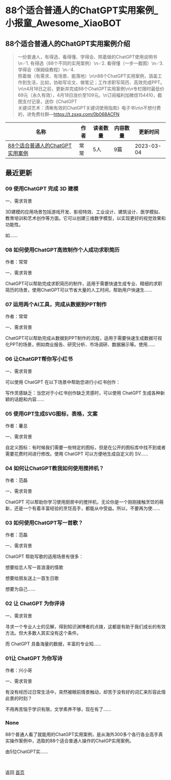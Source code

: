 # 88个适合普通人的ChatGPT实用案例_小报童_Awesome_XiaoBOT

## 88个适合普通人的ChatGPT实用案例介绍
> 一份普通人，有得选、看得懂、学得会、照着做的ChatGPT使用说明书\n✅1. 有得选（88个不同的实用案例）\n✅2. 看得懂（一步一截图）\n✅3.  
学得会（保姆级教程）\n✅4.  
照着做（有需求、有场景、能落地）\n\n88个ChatGPT实用案例，涵盖工作到生活，比如，协助写论文、做笔记；工作求职写简历、高效完成PPT。\n\n4月18日之前，更新并完成88个ChatGPT实用案例\n\n专栏限时最低价69元（永久有效），4月18日涨价至109元。\n订阅福利加微信154410，截图支付记录，送你《ChatGPT  
关键词艺术：清晰有效的ChatGPT关键词使用指南》电子书\n\n不想付费的，进免费社群—https://t.zsxq.com/0b068ACFN  
  


|名称|作者|读者数量|内容数量|更新时间|
|---|---|---|---|---|
|[88个适合普通人的ChatGPT实用案例](https://xiaobot.net/p/101CreateLab?refer=0b133df9-27dc-423b-8101-639049001c13)|常常|5人|9篇|2023-03-04|

## 最近更新
### 09 使用ChatGPT 完成 3D 建模

一、需求背景

3D建模的应用场景包括游戏开发、影视特效、工业设计、建筑设计、医学模拟、教育培训和艺术创作等方面。它可以创建三维数字模型，以实现更好的视觉效果和功能性。

如......

### 08 如何使用ChatGPT高效制作个人成功求职简历

作者：常常

一、需求背景

ChatGPT可以帮助完成求职简历的制作，适用于需要快速生成专业、精细的求职简历的场景，使用ChatGPT可以节省大量的人工时间，帮助用户快速生......

### 07 运用两个AI工具，完成从数据到PPT制作

作者：常常

一、需求背景

ChatGPT可以帮助完成从数据到PPT制作的流程，适用于需要快速生成数据可视化PPT的场景，例如商业报告、研究分析、市场调研、数据展示等。使用......

### 06 让ChatGPT帮你写小红书

一、需求背景

可以使用 ChatGPT 在以下场景中帮助您进行小红书创作：

写作灵感缺乏：当您对于小红书创作缺乏灵感时，可以使用 ChatGPT 生成各种新颖的话题和内容......

### 05 使用GPT生成SVG图标，表格，文案

作者：薯总

一、需求背景

自定义图标：有时候我们需要一些特定的图标，但是在公开的图标库中找不到或者需要花费时间进行修改。使用 ChatGPT 可以方便地生成自定义的 SV......

### 04 如何让ChatGPT教我如何使用搅拌机？

作者：范磊

一、需求背景

ChatGPT 可以帮助你学习使用厨房中的搅拌机，无论你是一个刚刚接触烹饪的萌新，还是一个有着丰富经验的烹饪高手，都能从中受益。所以，不要再为使......

### 03 如何使用ChatGPT写一首歌？

作者：范磊

一、需求背景

ChatGPT 帮助写歌的适用场景有很多：

想要给恋人写一首浪漫的情歌

想要给朋友送上一首生日歌

想要为自己......

### 02 让 ChatGPT 为你评诗

一、需求背景

寻求一个专业人士的见解，得到知识渊博者的点拨，这都是有助于我们成长的有效方法。但大多数人其实没有这个条件。

而 ChatGPT 具备海量的数据，丰富的专业知......

### 01让 ChatGPT 为你写诗

作者：兴小哥

一、需求背景

有没有经历过日常生活中，突然被眼前情景触动，却苦于没有好的词汇来形容此情此景的时刻？

不用再苦恼于学识有限，文学素养不够，现在有了......

### None

88个普通人看了就能用的ChatGPT实用案例，是从海外300多个各行各业高手真实操作案例中，选取的88个适合普通人操作的ChatGP实用案例。

由5位ChatGPT实......


<a href="https://github.com/Reno9527/awesome-xiaobot" style="color: white; text-decoration: none;">awesome-xiaobot</a>

返回 [首页](../README.md)
